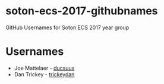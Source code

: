 # soton-ecs-2017-githubnames
GitHub Usernames for Soton ECS 2017 year group

# Usernames

* Joe Mattelaer - [ducsuus](https://github.com/ducsuus/)
* Dan Trickey - [trickeydan](https://github.com/trickeydan/)
